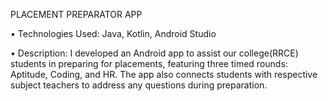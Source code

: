 PLACEMENT PREPARATOR APP 

• Technologies Used: Java, Kotlin, Android Studio 

• Description: I developed an Android app to assist our college(RRCE) students in preparing for placements, featuring three timed rounds: 
Aptitude, Coding, and HR. The app also connects students with respective subject teachers to address any questions during 
preparation. 
